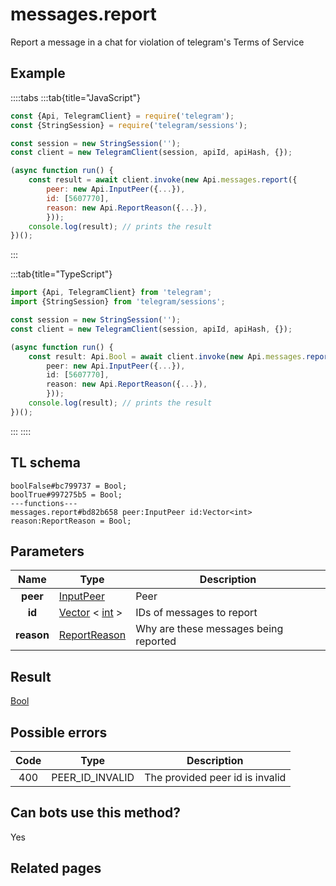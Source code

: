 # messages.report

Report a message in a chat for violation of telegram's Terms of Service

## Example

::::tabs
:::tab{title="JavaScript"}

```js
const {Api, TelegramClient} = require('telegram');
const {StringSession} = require('telegram/sessions');

const session = new StringSession('');
const client = new TelegramClient(session, apiId, apiHash, {});

(async function run() {
    const result = await client.invoke(new Api.messages.report({
		peer: new Api.InputPeer({...}),
		id: [5607770],
		reason: new Api.ReportReason({...}),
		}));
    console.log(result); // prints the result
})();
```

:::

:::tab{title="TypeScript"}

```ts
import {Api, TelegramClient} from 'telegram';
import {StringSession} from 'telegram/sessions';

const session = new StringSession('');
const client = new TelegramClient(session, apiId, apiHash, {});

(async function run() {
    const result: Api.Bool = await client.invoke(new Api.messages.report({
		peer: new Api.InputPeer({...}),
		id: [5607770],
		reason: new Api.ReportReason({...}),
		}));
    console.log(result); // prints the result
})();
```

:::
::::

## TL schema

```
boolFalse#bc799737 = Bool;
boolTrue#997275b5 = Bool;
---functions---
messages.report#bd82b658 peer:InputPeer id:Vector<int> reason:ReportReason = Bool;
```

## Parameters

|    Name    | Type                                                                                              | Description                           |
| :--------: | ------------------------------------------------------------------------------------------------- | ------------------------------------- |
|  **peer**  | [InputPeer](https://core.telegram.org/type/InputPeer)                                             | Peer                                  |
|   **id**   | [Vector](https://core.telegram.org/type/Vector%20t) < [int](https://core.telegram.org/type/int) > | IDs of messages to report             |
| **reason** | [ReportReason](https://core.telegram.org/type/ReportReason)                                       | Why are these messages being reported |

## Result

[Bool](https://core.telegram.org/type/Bool)

## Possible errors

| Code | Type            | Description                     |
| :--: | --------------- | ------------------------------- |
| 400  | PEER_ID_INVALID | The provided peer id is invalid |

## Can bots use this method?

Yes

## Related pages
